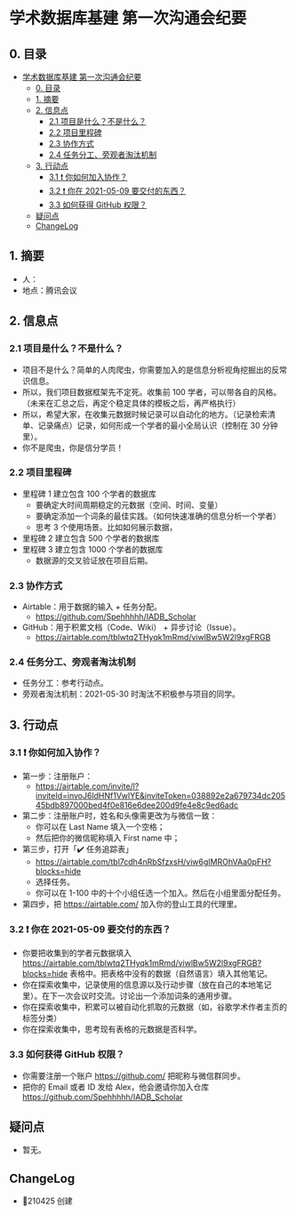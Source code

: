 # 学术数据库基建 第一次沟通会纪要

## 0. 目录

- [学术数据库基建 第一次沟通会纪要](#学术数据库基建-第一次沟通会纪要)
  - [0. 目录](#0-目录)
  - [1. 摘要](#1-摘要)
  - [2. 信息点](#2-信息点)
    - [2.1 项目是什么？不是什么？](#21-项目是什么不是什么)
    - [2.2 项目里程碑](#22-项目里程碑)
    - [2.3 协作方式](#23-协作方式)
    - [2.4 任务分工、旁观者淘汰机制](#24-任务分工旁观者淘汰机制)
  - [3. 行动点](#3-行动点)
    - [3.1 ❗ 你如何加入协作？](#31--你如何加入协作)
    - [3.2 ❗ 你在 2021-05-09 要交付的东西？](#32--你在-2021-05-09-要交付的东西)
    - [3.3 如何获得 GitHub 权限？](#33-如何获得-github-权限)
  - [疑问点](#疑问点)
  - [ChangeLog](#changelog)

## 1. 摘要

- 人：
- 地点：腾讯会议

## 2. 信息点

### 2.1 项目是什么？不是什么？

- 项目不是什么？简单的人肉爬虫，你需要加入的是信息分析视角挖掘出的反常识信息。
- 所以，我们项目数据框架先不定死。收集前 100 学者，可以带各自的风格。（未来在汇总之后，再定个稳定具体的模板之后，再严格执行）
- 所以，希望大家，在收集元数据时候记录可以自动化的地方。（记录检索清单、记录痛点）记录，如何形成一个学者的最小全局认识（控制在 30 分钟里）。
- 你不是爬虫，你是信分学员！

### 2.2 项目里程碑

- 里程碑 1 建立包含 100 个学者的数据库
    - 要确定大时间周期稳定的元数据（空间、时间、变量）
    - 要确定添加一个词条的最佳实践。（如何快速准确的信息分析一个学者）
    - 思考 3 个使用场景。比如如何展示数据，
- 里程碑 2 建立包含 500 个学者的数据库
- 里程碑 3 建立包含 1000 个学者的数据库
    - 数据源的交叉验证放在项目后期。

### 2.3 协作方式

- Airtable：用于数据的输入 + 任务分配。
    - https://github.com/Spehhhhh/IADB_Scholar
- GitHub：用于积累文档（Code、Wiki） + 异步讨论（Issue）。
    - https://airtable.com/tblwtq2THyqk1mRmd/viwlBw5W2l9xgFRGB

### 2.4 任务分工、旁观者淘汰机制

- 任务分工：参考行动点。
- 旁观者淘汰机制：2021-05-30 时淘汰不积极参与项目的同学。

## 3. 行动点

### 3.1 ❗ 你如何加入协作？

- 第一步：注册账户：
    - https://airtable.com/invite/l?inviteId=invoJ6ldHNf1VwlYE&inviteToken=038892e2a679734dc20545bdb897000bed4f0e816e6dee200d9fe4e8c9ed6adc
- 第二步：注册账户时，姓名和头像需更改为与微信一致：
    - 你可以在 Last Name 填入一个空格；
    - 然后把你的微信昵称填入 First name 中；
- 第三步，打开「✔️ 任务追踪表」
    - https://airtable.com/tbl7cdh4nRbSfzxsH/viw6gIMROhVAa0pFH?blocks=hide
    - 选择任务。
    - 你可以在 1-100 中的十个小组任选一个加入。然后在小组里面分配任务。
- 第四步，把 https://airtable.com/ 加入你的登山工具的代理里。

### 3.2 ❗ 你在 2021-05-09 要交付的东西？

- 你要把收集到的学者元数据填入 https://airtable.com/tblwtq2THyqk1mRmd/viwlBw5W2l9xgFRGB?blocks=hide 表格中。把表格中没有的数据（自然语言）填入其他笔记。
- 你在探索收集中，记录使用的信息源以及行动步骤（放在自己的本地笔记里）。在下一次会议时交流。讨论出一个添加词条的通用步骤。
- 你在探索收集中，积累可以被自动化抓取的元数据（如，谷歌学术作者主页的标签分类）
- 你在探索收集中，思考现有表格的元数据是否科学。

### 3.3 如何获得 GitHub 权限？

- 你需要注册一个账户 https://github.com/ 把昵称与微信群同步。
- 把你的 Email 或者 ID 发给 Alex，他会邀请你加入仓库 https://github.com/Spehhhhh/IADB_Scholar

## 疑问点

- 暂无。

## ChangeLog

- 210425 创建
